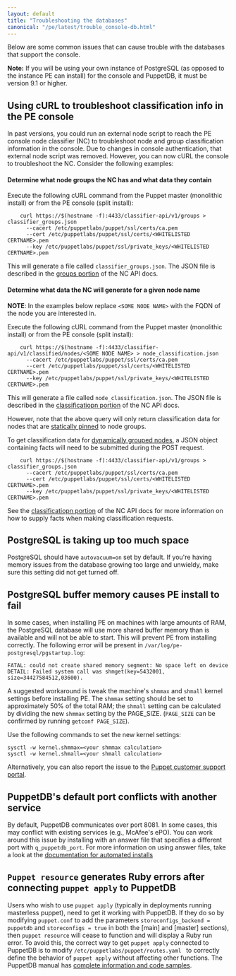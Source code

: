 ```yaml
---
layout: default
title: "Troubleshooting the databases"
canonical: "/pe/latest/trouble_console-db.html"
---
```


Below are some common issues that can cause trouble with the databases that support the console.

**Note:** If you will be using your own instance of PostgreSQL (as opposed to the instance PE can install) for the console and PuppetDB, it must be version 9.1 or higher.


Using cURL to troubleshoot classification info in the PE console
--------


In past versions, you could run an external node script to reach the PE console node classifier (NC) to troubleshoot node and group classification information in the console. Due to changes in console authentication, that external node script was removed. However, you can now cURL the console to troubleshoot the NC. Consider the following examples:

#### Determine what node groups the NC has and what data they contain

Execute the following cURL command from the Puppet master (monolithic install) or from the PE console (split install):

~~~~
    curl https://$(hostname -f):4433/classifier-api/v1/groups > classifier_groups.json
      --cacert /etc/puppetlabs/puppet/ssl/certs/ca.pem
      --cert /etc/puppetlabs/puppet/ssl/certs/<WHITELISTED CERTNAME>.pem
      --key /etc/puppetlabs/puppet/ssl/private_keys/<WHITELISTED CERTNAME>.pem
~~~~

This will generate a file called `classifier_groups.json`. The JSON file is described in the [groups portion](./nc_groups.html#get-v1groups) of the NC API docs.

#### Determine what data the NC will generate for a given node name

**NOTE**: In the examples below replace `<SOME NODE NAME>` with the FQDN of the node you are interested in.

Execute the following cURL command from the Puppet master (monolithic install) or from the PE console (split install):

~~~~
	curl https://$(hostname -f):4433/classifier-api/v1/classified/nodes/<SOME NODE NAME> > node_classification.json
      --cacert /etc/puppetlabs/puppet/ssl/certs/ca.pem
      --cert /etc/puppetlabs/puppet/ssl/certs/<WHITELISTED CERTNAME>.pem
      --key /etc/puppetlabs/puppet/ssl/private_keys/<WHITELISTED CERTNAME>.pem
~~~~

This will generate a file called `node_classification.json`. The JSON file is described in the [classificatiopn portion](./nc_classification.html#post-v1classifiednodesname) of the NC API docs.

However, note that the above query will only return classification data for nodes that are [statically pinned](./console_classes_groups.html#adding-nodes-statically) to node groups.

To get classification data for [dynamically grouped nodes](./console_classes_groups.html#adding-nodes-dynamically), a JSON object containing facts will need to be submitted during the POST request.

~~~~
    curl https://$(hostname -f):4433/classifier-api/v1/groups > classifier_groups.json
      --cacert /etc/puppetlabs/puppet/ssl/certs/ca.pem
      --cert /etc/puppetlabs/puppet/ssl/certs/<WHITELISTED CERTNAME>.pem
      --key /etc/puppetlabs/puppet/ssl/private_keys/<WHITELISTED CERTNAME>.pem
~~~~

See the [classificatiopn portion](./nc_classification.html#post-v1classifiednodesname) of the NC API docs for more information on how to supply facts when making classification requests.

PostgreSQL is taking up too much space
-----

PostgreSQL should have `autovacuum=on` set by default. If you're having memory issues from the database growing too large and unwieldy, make sure this setting did not get turned off.

PostgreSQL buffer memory causes PE install to fail
-------

In some cases, when installing PE on machines with large amounts of RAM, the PostgreSQL database will use more shared buffer memory than is available and will not be able to start. This will prevent PE from installing correctly. The following error will be present in `/var/log/pe-postgresql/pgstartup.log`:

    FATAL: could not create shared memory segment: No space left on device
    DETAIL: Failed system call was shmget(key=5432001, size=34427584512,03600).

A suggested workaround is tweak the machine's `shmmax` and `shmall` kernel settings before installing PE. The `shmmax` setting should be set to approximately  50% of the total RAM; the `shmall` setting can be calculated by dividing the new `shmmax` setting by the PAGE_SIZE.  (`PAGE_SIZE` can be confirmed by running `getconf PAGE_SIZE`).

Use the following commands to set the new kernel settings:

    sysctl -w kernel.shmmax=<your shmmax calculation>
    sysctl -w kernel.shmall=<your shmall calculation>

Alternatively, you can also report the issue to the [Puppet customer support portal](https://support.puppetlabs.com/access/unauthenticated).

PuppetDB's default port conflicts with another service
-----

By default, PuppetDB communicates over port 8081. In some cases, this may conflict with existing services (e.g., McAfee's ePO). You can work around this issue by installing with an answer file that specifies a different port with `q_puppetdb_port`. For more information on using answer files, take a look at the [documentation for automated installs](./install_automated.html)

`Puppet resource` generates Ruby errors after connecting `puppet apply` to PuppetDB
-----

Users who wish to use `puppet apply` (typically in deployments running masterless puppet), need to get it working with PuppetDB. If they do so by modifying `puppet.conf` to add the parameters `storeconfigs_backend = puppetdb` and `storeconfigs = true` in both the [main] and [master] sections), then `puppet resource` will cease to function and will display a Ruby run error. To avoid this, the correct way to get `puppet apply` connected to PuppetDB is to modify `/etc/puppetlabs/puppet/routes.yaml ` to correctly define the behavior of `puppet apply` without affecting other functions. The PuppetDB manual has [complete information and code samples]({{puppetdb}}/connect_puppet_apply.html).


